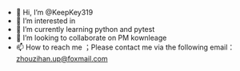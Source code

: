 - 👋 Hi, I’m @KeepKey319
- 👀 I’m interested in 
- 🌱 I’m currently learning python and pytest
- 💞️ I’m looking to collaborate on PM kownleage
- 📫 How to reach me ；Please contact me via the following email：zhouzihan.up@foxmail.com

<!---
KeepKey319/KeepKey319 is a ✨ special ✨ repository because its `README.md` (this file) appears on your GitHub profile.
You can click the Preview link to take a look at your changes.
--->
